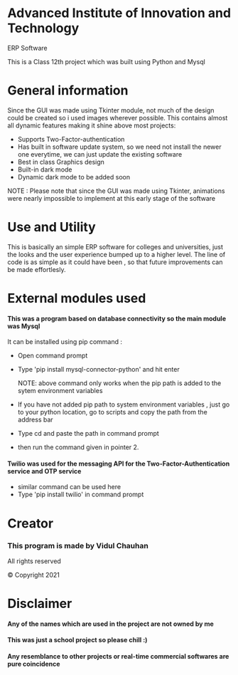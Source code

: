 # Advanced Institute of Innovation and Technology 
ERP Software

This is a Class 12th project which was built using Python and Mysql

# General information

Since the GUI was made using Tkinter module, not much of the design could be created
so i used images wherever possible.
This contains almost all dynamic features making it shine above most projects:

* Supports Two-Factor-authentication
* Has built in software update system, so we need not install the newer one everytime, we can just update the existing software
* Best in class Graphics design
* Built-in dark mode
* Dynamic dark mode to be added soon 

NOTE : Please note that since the GUI was made using Tkinter, animations were nearly impossible to implement at this early stage of the software

# Use and Utility

This is basically an simple ERP software for colleges and universities, 
just the looks and the user experience bumped up to a higher level.
The line of code is as simple as it could have been , so that future improvements can be made effortlesly.

# External modules used

#### This was a program based on database connectivity so the main module was Mysql

It can be installed using pip command :
* Open command prompt
* Type 'pip install mysql-connector-python' and hit enter

  NOTE: above command only works when the pip path is added to the sytem environment variables

* If you have not added pip path to system environment variables , just go to your python location, go to scripts and copy the path from the address bar
* Type cd and paste the path in command prompt
* then run the command given in pointer 2.

#### Twilio was used for the messaging API for the Two-Factor-Authentication service and OTP service

* similar command can be used here
* Type 'pip install twilio' in command prompt


# Creator
### This program is made by Vidul Chauhan 

All rights reserved 

© Copyright 2021


# Disclaimer  

#### Any of the names which are used in the project are not owned by me 

#### This was just a school project so please chill :)

#### Any resemblance to other projects or real-time commercial softwares are pure coincidence 
